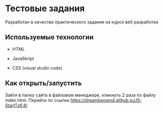 # Тестовые задания
Разработан в качестве практического задания на курсе веб разработки

## Используемые технологии

* HTML

* JavaSkript

* CSS (visual studio code)

## Как открыть/запустить

Зайти в папку сайта в файловом менеджере, кликнуть 2 раза по файлу index.html.
Перейти по ссылке https://dreambpownd.github.io/JS-StartTz6.8/
